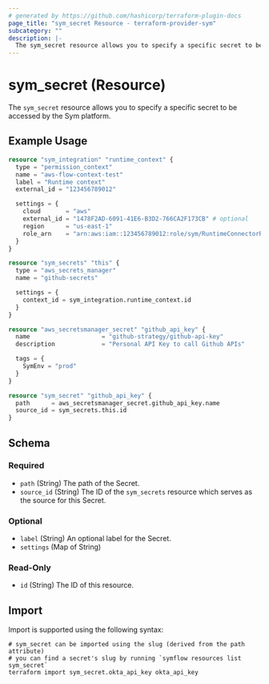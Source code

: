 ```yaml
---
# generated by https://github.com/hashicorp/terraform-plugin-docs
page_title: "sym_secret Resource - terraform-provider-sym"
subcategory: ""
description: |-
  The sym_secret resource allows you to specify a specific secret to be accessed by the Sym platform.
---
```


# sym_secret (Resource)

The `sym_secret` resource allows you to specify a specific secret to be accessed by the Sym platform.

## Example Usage

```terraform
resource "sym_integration" "runtime_context" {
  type = "permission_context"
  name = "aws-flow-context-test"
  label = "Runtime context"
  external_id = "123456789012"

  settings = {
    cloud       = "aws"
    external_id = "1478F2AD-6091-41E6-B3D2-766CA2F173CB" # optional
    region      = "us-east-1"
    role_arn    = "arn:aws:iam::123456789012:role/sym/RuntimeConnectorRole"
  }
}

resource "sym_secrets" "this" {
  type = "aws_secrets_manager"
  name = "github-secrets"

  settings = {
    context_id = sym_integration.runtime_context.id
  }
}

resource "aws_secretsmanager_secret" "github_api_key" {
  name                    = "github-strategy/github-api-key"
  description             = "Personal API Key to call Github APIs"

  tags = {
    SymEnv = "prod"
  }
}

resource "sym_secret" "github_api_key" {
  path      = aws_secretsmanager_secret.github_api_key.name
  source_id = sym_secrets.this.id
}
```

<!-- schema generated by tfplugindocs -->
## Schema

### Required

- `path` (String) The path of the Secret.
- `source_id` (String) The ID of the `sym_secrets` resource which serves as the source for this Secret.

### Optional

- `label` (String) An optional label for the Secret.
- `settings` (Map of String)

### Read-Only

- `id` (String) The ID of this resource.

## Import

Import is supported using the following syntax:

```shell
# sym_secret can be imported using the slug (derived from the path attribute)
# you can find a secret's slug by running `symflow resources list sym_secret`
terraform import sym_secret.okta_api_key okta_api_key
```
